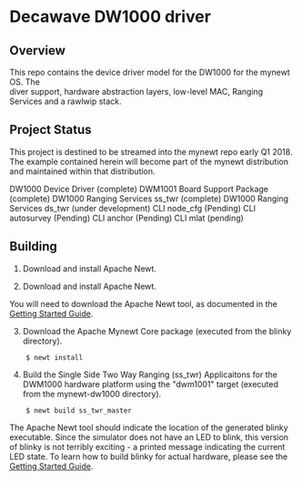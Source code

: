 <!--
#
# Licensed to the Apache Software Foundation (ASF) under one
# or more contributor license agreements.  See the NOTICE file
# distributed with this work for additional information
# regarding copyright ownership.  The ASF licenses this file
# to you under the Apache License, Version 2.0 (the
# "License"); you may not use this file except in compliance
# with the License.  You may obtain a copy of the License at
#
# http://www.apache.org/licenses/LICENSE-2.0
#
# Unless required by applicable law or agreed to in writing,
# software distributed under the License is distributed on an
# "AS IS" BASIS, WITHOUT WARRANTIES OR CONDITIONS OF ANY
#  KIND, either express or implied.  See the License for the
# specific language governing permissions and limitations
# under the License.
#
-->

# Decawave DW1000 driver 

## Overview

This repo contains the device driver model for the DW1000 for the mynewt OS. The  
diver support, hardware abstraction layers, low-level MAC, Ranging Services and a 
rawlwip stack. 

## Project Status
This project is destined to be streamed into the mynewt repo early Q1 2018. The example contained herein will
become part of the mynewt distribution and maintained within that distribution.

DW1000 Device Driver (complete)
DWM1001 Board Support Package (complete)
DW1000 Ranging Services ss_twr (complete)
DW1000 Ranging Services ds_twr (under development)
CLI node_cfg (Pending)
CLI autosurvey (Pending)
CLI anchor (Pending)
CLI mlat (pending)

## Building

1. Download and install Apache Newt.

2. Download and install Apache Newt.

You will need to download the Apache Newt tool, as documented in the [Getting Started Guide](http://mynewt.apache.org/os/get_started/introduction/).

3. Download the Apache Mynewt Core package (executed from the blinky directory).

```no-highlight
    $ newt install
```

4. Build the Single Side Two Way Ranging (ss_twr) Applicaitons for the DWM1000 hardware platform using the "dwm1001" target
(executed from the mynewt-dw1000 directory).

```no-highlight
    $ newt build ss_twr_master
```

The Apache Newt tool should indicate the location of the generated blinky
executable.  Since the simulator does not have an LED to blink, this version of
blinky is not terribly exciting - a printed message indicating the current LED
state.  To learn how to build blinky for actual hardware, please see the
[Getting Started Guide](http://mynewt.apache.org/os/get_started/introduction/).
